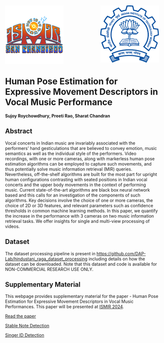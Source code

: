 <!-- ---
layout: page 
# Human Pose Estimation for Expressive Movement Descriptors in Vocal Music Performance
--- -->

<!-- [![GitHub Repo stars](https://img.shields.io/github/stars/nicolas-van/bootstrap-4-github-pages?style=social)](https://github.com/nicolas-van/bootstrap-4-github-pages) -->

<img align="center" src="images/SFO.png" width="192"> <img align="right" src="images/logo.png" width="192"> 

# Human Pose Estimation for Expressive Movement Descriptors in Vocal Music Performance

<b>Sujoy Roychowdhury, Preeti Rao, Sharat Chandran </b>

## Abstract

Vocal concerts in Indian music are invariably associated with the
  performers’ hand gesticulations that are believed to convey emotion,
  music semantics as well as the individual style of the
  performers. Video recordings, with one or more cameras, along with
  markerless human pose estimation algorithms can be employed to
  capture such movements, and thus potentially solve music information
  retrieval (MIR) queries.  Nevertheless, off-the-shelf algorithms are
  built for the most part for upright human configurations contrasting
  with seated positions in Indian vocal concerts and the upper body
  movements in the context of performing music.  Current
  state-of-the-art algorithms are black box neural network based and
  this calls for an investigation of the components of such
  algorithms.  Key decisions involve the choice of one or more
  cameras, the choice of 2D or 3D features, and relevant parameters
  such as confidence thresholds in common machine learning methods.
  In this paper, we quantify the increase in the performance with 3
  cameras on two music information retrieval tasks. We offer insights
  for single and multi-view processing of videos.

## Dataset

The dataset processing pipeline is present in https://github.com/DAP-Lab/hindustani_raga_dataset_processing including details on how the dataset can be downloaded. Note that this dataset and code is available for NON-COMMERCIAL RESEARCH USE ONLY.

## Supplementary Material

This webpage provides supplementary material for the paper - Human Pose Estimation for Expressive Movement Descriptors in Vocal Music Performances. This paper will be presented at <a href="https://ismir2024.ismir.net/" target="_blank">ISMIR 2024</a>.

 
[Read the paper](pdf/paper.pdf)

[Stable Note Detection](stableNote.md)

[Singer ID Detection](singerID.md)

